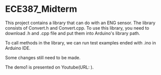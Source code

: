 # ECE387_Midterm
This project contains a library that can do with an ENG sensor.
The library consists of Convert.h and Convert.cpp. To use this library, you need to download .h and .cpp file and put them into Arduino's library path. 

To call methods in the library, we can run test examples ended with .ino in Arduino IDE.

Some changes still need to be made.

The demo1 is presented on Youtube(URL: ).
